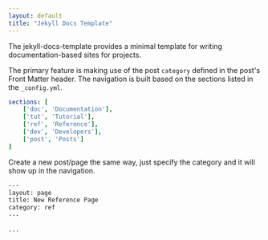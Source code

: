 ```yaml
---
layout: default
title: "Jekyll Docs Template"
---
```


<p class=lead>The jekyll-docs-template provides a minimal template for writing
documentation-based sites for projects.</p>

The primary feature is making use of the post `category` defined in the
post's Front Matter header. The navigation is built based on the sections
listed in the `_config.yml`.

```yaml
sections: [
    ['doc', 'Documentation'],
    ['tut', 'Tutorial'],
    ['ref', 'Reference'],
    ['dev', 'Developers'],
    ['post', 'Posts']
]
```

Create a new post/page the same way, just specify the category and it will
show up in the navigation.

```html
---
layout: page
title: New Reference Page
category: ref
---

...
```
